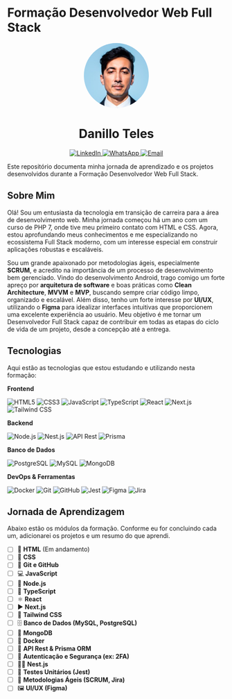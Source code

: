 # Formação Desenvolvedor Web Full Stack

<p align="center">
  <img src="image/perfil_linkedin.jpeg" alt="Foto de Perfil - Danillo Teles" width="150" style="border-radius:50%"/>
</p>

<h1 align="center">Danillo Teles</h1>

<p align="center">
  <a href="https://www.linkedin.com/in/danilloteles/" target="_blank">
    <img src="https://img.shields.io/badge/linkedin-%230077B5.svg?style=for-the-badge&logo=linkedin&logoColor=white" alt="LinkedIn">
  </a>
  <a href="https://wa.me/5562999184007?text=Ol%C3%A1%2C%20vi%20o%20seu%20interesse%20por%20Desenvolvimento%20Web%20Full%20Stack%20e%20fiquei%20interessado%20se%20voc%C3%AA%20quer%20participar%20de%20uma%20Entrevista%20sobre%20a%20vaga%20que%20irei%20lhe%20informar." target="_blank">
    <img src="https://img.shields.io/badge/WhatsApp-25D366?style=for-the-badge&logo=whatsapp&logoColor=white" alt="WhatsApp">
  </a>
  <a href="mailto:braddteles@gmail.com" target="_blank">
    <img src="https://img.shields.io/badge/Gmail-D14836?style=for-the-badge&logo=gmail&logoColor=white" alt="Email">
  </a>
</p>

Este repositório documenta minha jornada de aprendizado e os projetos desenvolvidos durante a Formação Desenvolvedor Web Full Stack.

## Sobre Mim

Olá! Sou um entusiasta da tecnologia em transição de carreira para a área de desenvolvimento web. Minha jornada começou há um ano com um curso de PHP 7, onde tive meu primeiro contato com HTML e CSS. Agora, estou aprofundando meus conhecimentos e me especializando no ecossistema Full Stack moderno, com um interesse especial em construir aplicações robustas e escaláveis.

Sou um grande apaixonado por metodologias ágeis, especialmente **SCRUM**, e acredito na importância de um processo de desenvolvimento bem gerenciado. Vindo do desenvolvimento Android, trago comigo um forte apreço por **arquitetura de software** e boas práticas como **Clean Architecture**, **MVVM** e **MVP**, buscando sempre criar código limpo, organizado e escalável. Além disso, tenho um forte interesse por **UI/UX**, utilizando o **Figma** para idealizar interfaces intuitivas que proporcionem uma excelente experiência ao usuário. Meu objetivo é me tornar um Desenvolvedor Full Stack capaz de contribuir em todas as etapas do ciclo de vida de um projeto, desde a concepção até a entrega.

## Tecnologias

Aqui estão as tecnologias que estou estudando e utilizando nesta formação:

**Frontend**
<p>
  <img src="https://img.shields.io/badge/html5-%23E34F26.svg?style=for-the-badge&logo=html5&logoColor=white" alt="HTML5" />
  <img src="https://img.shields.io/badge/css3-%231572B6.svg?style=for-the-badge&logo=css3&logoColor=white" alt="CSS3" />
  <img src="https://img.shields.io/badge/javascript-%23323330.svg?style=for-the-badge&logo=javascript&logoColor=%23F7DF1E" alt="JavaScript" />
  <img src="https://img.shields.io/badge/typescript-%23007ACC.svg?style=for-the-badge&logo=typescript&logoColor=white" alt="TypeScript" />
  <img src="https://img.shields.io/badge/react-%2320232a.svg?style=for-the-badge&logo=react&logoColor=%2361DAFB" alt="React" />
  <img src="https://img.shields.io/badge/Next-black?style=for-the-badge&logo=next.js&logoColor=white" alt="Next.js" />
  <img src="https://img.shields.io/badge/tailwindcss-%2338B2AC.svg?style=for-the-badge&logo=tailwind-css&logoColor=white" alt="Tailwind CSS" />
</p>

**Backend**
<p>
  <img src="https://img.shields.io/badge/node.js-6DA55F?style=for-the-badge&logo=node.js&logoColor=white" alt="Node.js" />
  <img src="https://img.shields.io/badge/nest.js-%23E0234E.svg?style=for-the-badge&logo=nestjs&logoColor=white" alt="Nest.js" />
  <img src="https://img.shields.io/badge/API%20REST-02A9F4?style=for-the-badge&logo=api&logoColor=white" alt="API Rest" />
  <img src="https://img.shields.io/badge/Prisma-%232D3748.svg?style=for-the-badge&logo=prisma&logoColor=white" alt="Prisma" />
</p>

**Banco de Dados**
<p>
  <img src="https://img.shields.io/badge/postgres-%23316192.svg?style=for-the-badge&logo=postgresql&logoColor=white" alt="PostgreSQL" />
  <img src="https://img.shields.io/badge/mysql-%2300f.svg?style=for-the-badge&logo=mysql&logoColor=white" alt="MySQL" />
  <img src="https://img.shields.io/badge/MongoDB-%234ea94b.svg?style=for-the-badge&logo=mongodb&logoColor=white" alt="MongoDB" />
</p>

**DevOps & Ferramentas**
<p>
  <img src="https://img.shields.io/badge/docker-%230db7ed.svg?style=for-the-badge&logo=docker&logoColor=white" alt="Docker" />
  <img src="https://img.shields.io/badge/git-%23F05033.svg?style=for-the-badge&logo=git&logoColor=white" alt="Git" />
  <img src="https://img.shields.io/badge/github-%23121011.svg?style=for-the-badge&logo=github&logoColor=white" alt="GitHub" />
  <img src="https://img.shields.io/badge/-jest-%23C21325?style=for-the-badge&logo=jest&logoColor=white" alt="Jest" />
  <img src="https://img.shields.io/badge/figma-%23F24E1E.svg?style=for-the-badge&logo=figma&logoColor=white" alt="Figma" />
  <img src="https://img.shields.io/badge/jira-%230052CC.svg?style=for-the-badge&logo=jira&logoColor=white" alt="Jira" />
</p>

## Jornada de Aprendizagem

Abaixo estão os módulos da formação. Conforme eu for concluindo cada um, adicionarei os projetos e um resumo do que aprendi.

- [ ] 📝 **HTML** (Em andamento)
- [ ] 🎨 **CSS**
- [ ] 🐙 **Git e GitHub**
- [ ] 💻 **JavaScript**
- [ ] 🚀 **Node.js**
- [ ] 🔷 **TypeScript**
- [ ] ⚛️ **React**
- [ ] ▶️ **Next.js**
- [ ] 💨 **Tailwind CSS**
- [ ] 🗄️ **Banco de Dados (MySQL, PostgreSQL)**
- [ ] 🍃 **MongoDB**
- [ ] 🐳 **Docker**
- [ ] 🔧 **API Rest & Prisma ORM**
- [ ] 🔐 **Autenticação e Segurança (ex: 2FA)**
- [ ] 🐱‍💻 **Nest.js**
- [ ] 🧪 **Testes Unitários (Jest)**
- [ ] 🎯 **Metodologias Ágeis (SCRUM, Jira)**
- [ ] 🖼️ **UI/UX (Figma)**